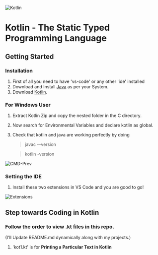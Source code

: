 ![Kotlin](https://github.com/aditya-ig10/kotlin-basic-to-adv/assets/93360691/7c201dce-6fcb-43ad-8242-a87221a73c89)

# Kotlin - The Static Typed Programming Language

## Getting Started 

### Installation 

1) First of all you need to have 'vs-code' or any other 'ide' installed
2) Download and Install [Java](https://pages.github.com/](https://www.oracle.com/in/java/technologies/downloads/)https://www.oracle.com/in/java/technologies/downloads/) as per your System.
3) Download [Kotlin](https://github.com/JetBrains/kotlin/releases/tag/v1.9.23).
### For Windows User 
1) Extract Kotlin Zip and copy the nested folder in the C directory.
2) Now search for Environmental Variables and declare kotlin as global.
3) Check that kotlin and java are working perfectly by doing
   > javac --version

   > kotlin -version

![CMD-Prev](https://github.com/aditya-ig10/kotlin-basic-to-adv/assets/93360691/9cc33bb2-b6ee-4c3e-8335-29283e7450d4)
   
### Setting the IDE 
1) Install these two extensions in VS Code and you are good to go!
   
![Extensions](https://github.com/aditya-ig10/kotlin-basic-to-adv/assets/93360691/fd1715ed-c08d-4eef-aa71-ecd990f81423)


## Step towards Coding in Kotlin
### Follow the order to view .kt files in this repo.
(I'll Update README.md dynamically along with my projects.)

1) 'kot1.kt' is for **Printing a Particular Text in Kotlin**
